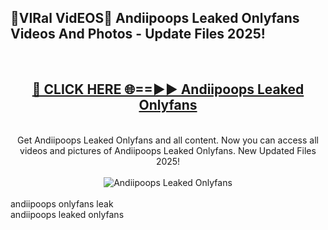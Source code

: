<h2>🔴VIRal VidEOS🔴 Andiipoops Leaked Onlyfans Videos And Photos - Update Files 2025!</h2>
<br>
<div align="center">
<h2><a href="https://virallinks.top/odZfE0" rel="nofollow">🔴 CLICK HERE 🌐==►► Andiipoops Leaked Onlyfans</a></h2>
<br>
Get Andiipoops Leaked Onlyfans and all content. Now you can access all videos and pictures of Andiipoops Leaked Onlyfans. New Updated Files 2025!
<br>
<br>
<a href="https://virallinks.top/odZfE0" rel="nofollow" data-target="animated-image.originalLink"><img src="https://i.imgur.com/dJHk4Zq.gif)" alt="Andiipoops Leaked Onlyfans" style="max-width: 100%; display: inline-block;" data-target="animated-image.originalImage"></a>
</div>
<br>
andiipoops onlyfans leak<br>
andiipoops leaked onlyfans